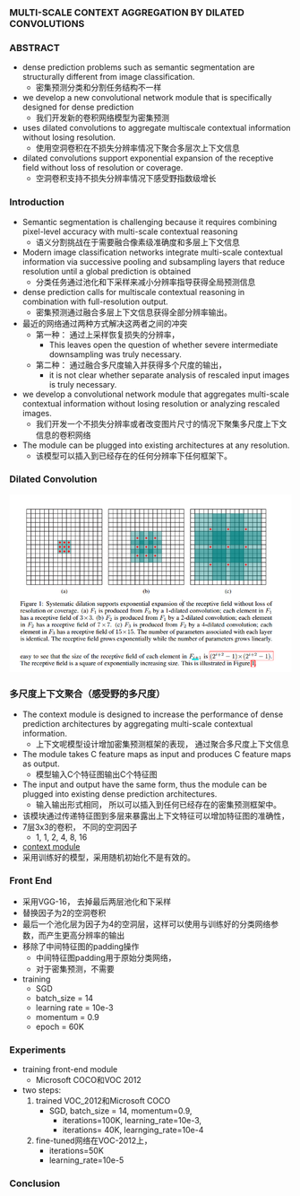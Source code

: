 ### MULTI-SCALE CONTEXT AGGREGATION BY DILATED CONVOLUTIONS
[]()


### ABSTRACT
* dense prediction problems such as semantic segmentation are structurally different from image classification. 
    * 密集预测分类和分割任务结构不一样
* we develop a new convolutional network module that is specifically designed for dense prediction
    * 我们开发新的卷积网络模型为密集预测
* uses dilated convolutions to aggregate multiscale contextual information without losing resolution. 
    * 使用空洞卷积在不损失分辨率情况下聚合多层次上下文信息
* dilated convolutions support exponential expansion of the receptive field without loss of resolution or coverage. 
    * 空洞卷积支持不损失分辨率情况下感受野指数级增长
    

### Introduction
*  Semantic segmentation is challenging because it requires combining pixel-level accuracy with multi-scale contextual 
reasoning
    * 语义分割挑战在于需要融合像素级准确度和多层上下文信息
* Modern image classification networks integrate multi-scale contextual information via successive pooling and
 subsampling layers that reduce resolution until a global prediction is obtained
    * 分类任务通过池化和下采样来减小分辨率指导获得全局预测信息
* dense prediction calls for multiscale contextual reasoning in combination with full-resolution output. 
    * 密集预测通过融合多层上下文信息获得全部分辨率输出。
* 最近的网络通过两种方式解决这两者之间的冲突
    * 第一种： 通过上采样恢复损失的分辨率， 
        * This leaves open the question of whether severe intermediate downsampling was truly necessary.
    * 第二种： 通过融合多尺度输入并获得多个尺度的输出，
        * it is not clear whether separate analysis of rescaled input images is truly necessary.
* we develop a convolutional network module that aggregates multi-scale contextual information
 without losing resolution or analyzing rescaled images.
    * 我们开发一个不损失分辨率或者改变图片尺寸的情况下聚集多尺度上下文信息的卷积网络
* The module can be plugged into existing architectures at any resolution. 
    * 该模型可以插入到已经存在的任何分辨率下任何框架下。


### Dilated Convolution
![dialate convolution](dialate_convolution.png)


### 多尺度上下文聚合（感受野的多尺度）
* The context module is designed to increase the performance of dense prediction architectures by 
aggregating multi-scale contextual information.
    * 上下文呢模型设计增加密集预测框架的表现， 通过聚合多尺度上下文信息
* The module takes C feature maps as input and produces C feature maps as output.
    * 模型输入C个特征图输出C个特征图
* The input and output have the same form, thus the module can be plugged into existing dense prediction architectures.
    * 输入输出形式相同， 所以可以插入到任何已经存在的密集预测框架中。
* 该模块通过传递特征图到多层来暴露出上下文特征可以增加特征图的准确性，
* 7层3x3的卷积， 不同的空洞因子
    * 1, 1, 2, 4, 8, 16
* [context module](context_module.png)
* 采用训练好的模型，采用随机初始化不是有效的。
    

### Front End
* 采用VGG-16， 去掉最后两层池化和下采样
* 替换因子为2的空洞卷积
* 最后一个池化层为因子为4的空洞层，这样可以使用与训练好的分类网络参数，而产生更高分辨率的输出
* 移除了中间特征图的padding操作
    * 中间特征图padding用于原始分类网络，
    * 对于密集预测，不需要
* training
    * SGD
    * batch_size = 14
    * learning rate = 10e-3
    * momentum = 0.9
    * epoch = 60K


### Experiments
* training front-end module
    * Microsoft COCO和VOC 2012
* two steps:
    1. trained VOC_2012和Microsoft COCO
        * SGD, batch_size = 14, momentum=0.9, 
            * iterations=100K, learning_rate=10e-3,
            * iterations= 40K, learnging_rate=10e-4
    2. fine-tuned网络在VOC-2012上，
        * iterations=50K
        * learning_rate=10e-5
    

### Conclusion